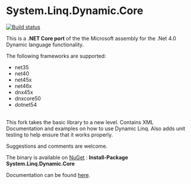 # System.Linq.Dynamic.Core

[![Build status](https://ci.appveyor.com/api/projects/status/0c4v2bsvdqd57600?svg=true)](https://ci.appveyor.com/project/StefH/system-linq-dynamic-core)

This is a **.NET Core port** of the the Microsoft assembly for the .Net 4.0 Dynamic language functionality.

The following frameworks are supported:
- net35
- net40
- net45x
- net46x
- dnx45x
- dnxcore50
- dotnet54

<br>
This fork takes the basic library to a new level.  Contains XML Documentation and examples on how to use Dynamic Linq. Also adds unit testing to help ensure that it works properly.

Suggestions and comments are welcome.

The binary is available on [NuGet][1] : **Install-Package System.Linq.Dynamic.Core**

Documentation can be found [here][2].

[1]: https://www.nuget.org/packages/System.Linq.Dynamic.Core/ "NuGet - System Linq Dynamic Core"
[2]: http://todo
